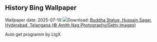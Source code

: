 ## History Bing Wallpaper
Wallpaper date: 2025-07-10
![](https://www.bing.com/th?id=OHR.LordBuddha_EN-IN7435610826_UHD.jpg&w=1000)Download: [Buddha Statue, Hussain Sagar, Hyderabad, Telangana (© Amith Nag Photography/Getty Images)](https://www.bing.com/th?id=OHR.LordBuddha_EN-IN7435610826_UHD.jpg)

Auto get programm by LtgX
